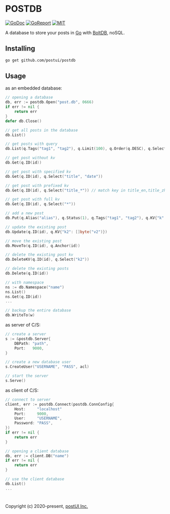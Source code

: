 # POSTDB

[![GoDoc](https://godoc.org/github.com/postui/postdb?status.svg)](https://godoc.org/github.com/postui/postdb)
[![GoReport](https://goreportcard.com/badge/github.com/postui/postdb)](https://goreportcard.com/report/github.com/postui/postdb)
[![MIT](https://img.shields.io/badge/license-MIT-green)](./LICENSE)

A database to store your posts in [Go](https://golang.org) with [BoltDB](https://github.com/etcd-io/bbolt), noSQL.


## Installing
```bash
go get github.com/postui/postdb
```


## Usage

as an embedded database:

```go
// opening a database
db, err := postdb.Open("post.db", 0666)
if err != nil {
    return err
}
defer db.Close()

// get all posts in the database
db.List()

// get posts with query
db.List(q.Tags("tag1", "tag2"), q.Limit(100), q.Order(q.DESC), q.Select("title", "date", "content"))

// get post without kv
db.Get(q.ID(id))

// get post with specified kv
db.Get(q.ID(id), q.Select("title", "date"))

// get post with prefixed kv
db.Get(q.ID(id), q.Select("title_*")) // match key in title_en,title_zh...

// get post with full kv
db.Get(q.ID(id), q.Select("*"))

// add a new post
db.Put(q.Alias("alias"), q.Status(1), q.Tags("tag1", "tag2"), q.KV{"k": []byte("v")})

// update the existing post
db.Update(q.ID(id), q.KV{"k2": []byte("v2")})

// move the existing post
db.MoveTo(q.ID(id), q.Anchor(id))

// delete the existing post kv
db.DeleteKV(q.ID(id), q.Select("k2"))

// delete the existing posts
db.Delete(q.ID(id))

// with namespace
ns := db.Namespace("name")
ns.List()
ns.Get(q.ID(id))
...

// backup the entire database
db.WriteTo(w)
```

as server of C/S:

```go
// create a server
s := &postdb.Server{
    DBPath: "path",
    Port:   9000,
}

// create a new database user
s.CreateUser("USERNAME", "PASS", acl)

// start the server
s.Serve()
```

as client of C/S:

```go
// connect to server
client, err := postdb.Connect(postdb.ConnConfig{
    Host:     "localhost"
    Port:     9000,
    User:     "USERNAME",
    Password: "PASS",
})
if err != nil {
    return err
}

// opening a client database
db, err := client.DB("name")
if err != nil {
    return err
}

// use the client database
db.List()
...
```


#   

Copyright (c) 2020-present, [postUI Inc.](https://postui.com)
